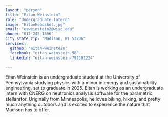 ```yaml
---
layout: "person"
title: "Eitan Weinstein"
role: "Undergraduate Intern"
image: "EitanHeadshot.jpg"
email: "esweinstein2@wisc.edu"
phone: "612-245-1556"
city_state_zip: "Madison, WI 53706"
services:
  github: "eitan-weinstein"
  facebook: "eitan.weinstein.98"
  linkedin: "eitan-weinstein-792101224"
 
---
```

 
 Eitan Weinstein is an undergraduate student at the University of Pennsylvania
 studying physics with a minor in energy and sustainability engineering, set to
 graduate in 2025. Eitan is working as an undergraduate intern with CNERG on 
 neutronics analysis software for the parametric stellarator. Originally from Minneapolis,
 he loves biking, hiking, and pretty much anything outdoors and is excited to experience
 the nature that Madison has to offer.

